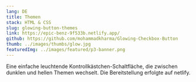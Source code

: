 ```yaml
---
lang: DE
title: Themen
stack: HTML & CSS
slug: glowing-button-themes
link: https://epic-benz-9f533b.netlify.app/
github: https://github.com/mohammadkharma/Glowing-Checkbox-Button
thumb: ../images/thumbs/glow.jpg
featuredImg: ../images/featured/p3-banner.png
---
```


Eine einfache leuchtende Kontrollkästchen-Schaltfläche, die zwischen dunklen und hellen Themen wechselt. Die Bereitstellung erfolgte auf netlify.
